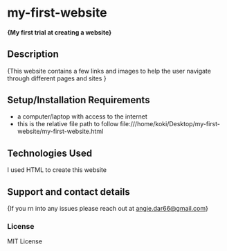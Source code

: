 # my-first-website
#### {My first trial at creating a website}
## Description
{This website contains a few links and images to help the user navigate through different pages and sites }
## Setup/Installation Requirements
* a computer/laptop with access to the internet
* this is the relative file path to follow file:///home/koki/Desktop/my-first-website/my-first-website.html
## Technologies Used
I used HTML to create this website
## Support and contact details
{If you rn into any issues please reach out at angie.dar66@gmail.com}
### License
MIT License

  

